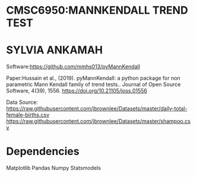 # CMSC6950:MANNKENDALL TREND TEST

# SYLVIA ANKAMAH

Software:https://github.com/mmhs013/pyMannKendall

Paper:Hussain et al., (2019). pyMannKendall: a python package for non parametric Mann Kendall family of trend tests.. Journal of Open Source Software, 4(39), 1556. https://doi.org/10.21105/joss.01556

Data Source:
https://raw.githubusercontent.com/jbrownlee/Datasets/master/daily-total-female-births.csv
https://raw.githubusercontent.com/jbrownlee/Datasets/master/shampoo.csv

# Dependencies
Matplotlib
Pandas
Numpy
Statsmodels

